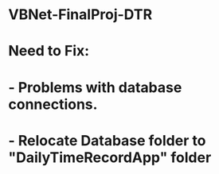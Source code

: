 # VBNet-FinalProj-DTR

# Need to Fix:
# - Problems with database connections.
# - Relocate Database folder to "DailyTimeRecordApp" folder